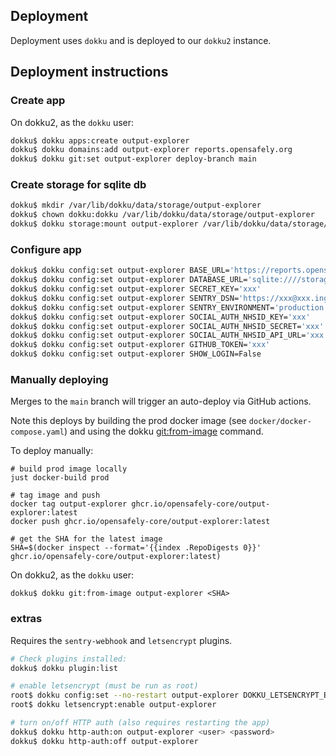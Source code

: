 ## Deployment

Deployment uses `dokku` and is deployed to our `dokku2` instance.

## Deployment instructions

### Create app

On dokku2, as the `dokku` user:

```sh
dokku$ dokku apps:create output-explorer
dokku$ dokku domains:add output-explorer reports.opensafely.org
dokku$ dokku git:set output-explorer deploy-branch main
```

### Create storage for sqlite db

```sh
dokku$ mkdir /var/lib/dokku/data/storage/output-explorer
dokku$ chown dokku:dokku /var/lib/dokku/data/storage/output-explorer
dokku$ dokku storage:mount output-explorer /var/lib/dokku/data/storage/output-explorer/:/storage
```

### Configure app

```sh
dokku$ dokku config:set output-explorer BASE_URL='https://reports.opensafely.org'
dokku$ dokku config:set output-explorer DATABASE_URL='sqlite:////storage/db.sqlite3'
dokku$ dokku config:set output-explorer SECRET_KEY='xxx'
dokku$ dokku config:set output-explorer SENTRY_DSN='https://xxx@xxx.ingest.sentry.io/xxx'
dokku$ dokku config:set output-explorer SENTRY_ENVIRONMENT='production'
dokku$ dokku config:set output-explorer SOCIAL_AUTH_NHSID_KEY='xxx'
dokku$ dokku config:set output-explorer SOCIAL_AUTH_NHSID_SECRET='xxx'
dokku$ dokku config:set output-explorer SOCIAL_AUTH_NHSID_API_URL='xxx'
dokku$ dokku config:set output-explorer GITHUB_TOKEN='xxx'
dokku$ dokku config:set output-explorer SHOW_LOGIN=False
```

### Manually deploying

Merges to the `main` branch will trigger an auto-deploy via GitHub actions.

Note this deploys by building the prod docker image (see `docker/docker-compose.yaml`) and using the dokku [git:from-image](https://dokku.com/docs/deployment/methods/git/#initializing-an-app-repository-from-a-docker-image) command.

To deploy manually:

```
# build prod image locally
just docker-build prod

# tag image and push
docker tag output-explorer ghcr.io/opensafely-core/output-explorer:latest
docker push ghcr.io/opensafely-core/output-explorer:latest

# get the SHA for the latest image
SHA=$(docker inspect --format='{{index .RepoDigests 0}}' ghcr.io/opensafely-core/output-explorer:latest)
```

On dokku2, as the `dokku` user:
```
dokku$ dokku git:from-image output-explorer <SHA>
```

### extras

Requires the `sentry-webhook` and `letsencrypt` plugins.

```sh
# Check plugins installed:
dokku$ dokku plugin:list

# enable letsencrypt (must be run as root)
root$ dokku config:set --no-restart output-explorer DOKKU_LETSENCRYPT_EMAIL=<e-mail>
root$ dokku letsencrypt:enable output-explorer

# turn on/off HTTP auth (also requires restarting the app)
dokku$ dokku http-auth:on output-explorer <user> <password>
dokku$ dokku http-auth:off output-explorer
```
